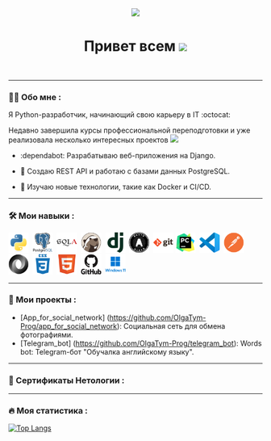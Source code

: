<div id="header" align="center">
  <img src="https://i.giphy.com/media/v1.Y2lkPTc5MGI3NjExdnRpNXp4ZzV6eW14aG15OXc5b2gwbGlhMXd3MDl2b3JzYWNodHZiNiZlcD12MV9pbnRlcm5hbF9naWZfYnlfaWQmY3Q9Zw/QDjpIL6oNCVZ4qzGs7/giphy.gif"width="300"/>
</div>

<h1>
  <div align="center">
  Привет всем
    <img src="https://media.giphy.com/media/hvRJCLFzcasrR4ia7z/giphy.gif" width="30px"/>
  </div>     
</h1>

<div align="center">
<img src="https://komarev.com/ghpvc/?username=OlgaTym-Prog&style=flat-square&color=blue" alt=""/>
</div>

---

### :woman_technologist: Обо мне :
Я Python-разработчик, начинающий свою карьеру в IT :octocat:

Недавно завершила курсы профессиональной переподготовки и уже реализовала несколько интересных проектов <img src="https://media.giphy.com/media/WUlplcMpOCEmTGBtBW/giphy.gif" width="30">

- :dependabot: Разрабатываю веб-приложения на Django.

- :seedling: Создаю REST API и работаю с базами данных PostgreSQL.

- :telescope: Изучаю новые технологии, такие как Docker и CI/CD.

---

### :hammer_and_wrench: Мои навыки :

<div>
  <img src="https://github.com/devicons/devicon/blob/master/icons/python/python-original.svg" title="Python" alt="Python" width="40" height="40"/>&nbsp;
  <img src="https://github.com/devicons/devicon/blob/master/icons/postgresql/postgresql-original-wordmark.svg" title="PostgreSQL" alt="PostgreSQL" width="40" height="40"/>&nbsp;
  <img src="https://github.com/devicons/devicon/blob/master/icons/sqlalchemy/sqlalchemy-original.svg" title="SQLAlchemy" alt="SQLAlchemy" width="40" height="40"/>&nbsp;
  <img src="https://github.com/devicons/devicon/blob/master/icons/dbeaver/dbeaver-original.svg" title="Dbeaver" alt="Dbeaver" width="40" height="40"/>&nbsp;
  <img src="https://github.com/devicons/devicon/blob/master/icons/django/django-plain.svg" title="Django" alt="Django" width="40" height="40"/>&nbsp;
  <img src="https://github.com/devicons/devicon/blob/master/icons/oauth/oauth-original.svg" title="OAuth" alt="OAuth" width="40" height="40"/>&nbsp;
  <img src="https://github.com/devicons/devicon/blob/master/icons/git/git-original-wordmark.svg" title="Git" alt="Git" width="40" height="40"/>
  <img src="https://github.com/devicons/devicon/blob/master/icons/pycharm/pycharm-original.svg" title="PyCharm" alt="PyCharm" width="40" height="40"/>&nbsp;
  <img src="https://github.com/devicons/devicon/blob/master/icons/vscode/vscode-original.svg" title="VSCode" alt="VSCode" width="40" height="40"/>&nbsp;
  <img src="https://github.com/devicons/devicon/blob/master/icons/postman/postman-original.svg" title="Postman" alt="Postman" width="40" height="40"/>&nbsp;
  <img src="https://github.com/devicons/devicon/blob/master/icons/json/json-original.svg" title="JSON" alt="JSON" width="40" height="40"/>&nbsp;
  <img src="https://github.com/devicons/devicon/blob/master/icons/css3/css3-plain-wordmark.svg"  title="CSS3" alt="CSS" width="40" height="40"/>&nbsp;
  <img src="https://github.com/devicons/devicon/blob/master/icons/html5/html5-original.svg" title="HTML5" alt="HTML" width="40" height="40"/>&nbsp;
  <img src="https://github.com/devicons/devicon/blob/master/icons/github/github-original-wordmark.svg" title="GitHub" alt="GitHub" width="40" height="40"/>&nbsp;
  <img src="https://github.com/devicons/devicon/blob/master/icons/windows11/windows11-original-wordmark.svg" title="Windows 11" alt="Windows 11" width="40" height="40"/>&nbsp;
</div>

---
### :open_file_folder: Мои проекты :
- [App_for_social_network] (https://github.com/OlgaTym-Prog/app_for_social_network): Социальная сеть для обмена фотографиями.
- [Telegram_bot] (https://github.com/OlgaTym-Prog/telegram_bot): Words bot: Telegram-бот "Обучалка английскому языку".

---
### :page_with_curl: Сертификаты Нетологии :

---
### :fire: Моя статистика :
[![Top Langs](https://github-readme-stats.vercel.app/api/top-langs/?username=OlgaTym-Prog&layout=compact&theme=vision-friendly-dark)](https://github.com/anuraghazra/github-readme-stats)
